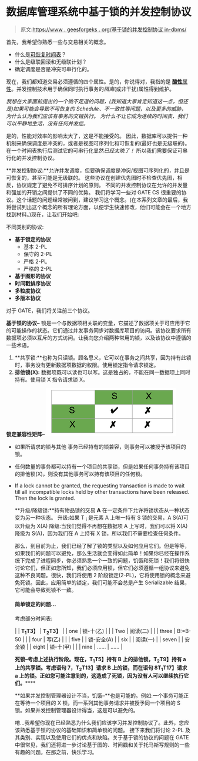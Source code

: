 # 数据库管理系统中基于锁的并发控制协议

> 原文:[https://www . geesforgeks . org/基于锁的并发控制协议 in-dbms/](https://www.geeksforgeeks.org/lock-based-concurrency-control-protocol-in-dbms/)

首先，我希望你熟悉一些与交易相关的概念。

*   什么是[可恢复时间表](https://www.geeksforgeeks.org/dbms-recoverability-of-schedules/)？
*   什么是级联回滚和无级联计划？
*   确定调度是否是冲突可串行化的。

现在，我们都知道交易必须遵循的四个属性。是的，你说得对，我指的是 [**酸性**属性](https://www.geeksforgeeks.org/acid-properties-in-dbms/)。并发控制技术用于确保同时执行事务的*隔离*(或非干扰)属性得到维护。

*我想在大家面前提出的一个微不足道的问题，(我知道大家肯定知道这一点，但还是)如果可能会导致不可恢复的 Schedule、不一致性等问题，以及更多的威胁，为什么认为我们应该有事务的交错执行。
为什么不让它成为连续的时间表，我们可以平静地生活，没有任何并发症。*

是的，性能对效率的影响太大了，这是不能接受的。
因此，数据库可以提供一种机制来确保调度是冲突的，或者是视图可序列化和可恢复的(最好也是无级联的)。在一个时间表执行后测试它的可串行化显然*已经太晚了！*
所以我们需要保证可串行化的并发控制协议。

**并发控制协议:**允许并发调度，但要确保调度是冲突/视图可序列化的，并且是可恢复的，甚至可能是无级联的。
这些协议在创建优先图时不检查优先图，相反，协议规定了避免不可排序计划的原则。
不同的并发控制协议在允许的并发量和强加的开销之间提供了不同的优势。
我们将学习一些对 GATE CS 很重要的协议。这个话题的问题经常被问到，建议学习这个概念。(在本系列文章的最后，我将尝试列出这个概念的所有理论方面，以便学生快速修改，他们可能会在一个地方找到材料。)现在，让我们开始吧:

不同类别的协议:

*   **基于锁定的协议**
    *   基本 2-PL
    *   保守的 2-PL
    *   严格 2-PL
    *   严格的 2-PL
*   **基于图形的协议**
*   **时间戳排序协议**
*   **多粒度协议**
*   **多版本协议**

对于 GATE，我们将关注前三个协议。

**基于锁的协议–**
锁是一个与数据项相关联的变量，它描述了数据项关于可应用于它的可能操作的状态。它们通过并发事务同步对数据库项目的访问。该协议要求所有数据项必须以互斥的方式访问。让我向您介绍两种常用的锁，以及该协议中遵循的一些术语。

1.  **共享锁:**也称为只读锁。顾名思义，它可以在事务之间共享，因为持有此锁时，事务没有更新数据项数据的权限。使用锁定指令请求锁定。
2.  **排他锁(X):** 数据项既可以读也可以写。这是独占的，不能在同一数据项上同时持有。使用锁 X 指令请求锁 X。

**锁定兼容性矩阵–**
![1](img/9d07b8d3f2b9e8310dd7d4b768e6d75f.png)

*   如果所请求的锁与其他
    事务已经持有的锁兼容，则事务可以被授予该项目的锁。
*   任何数量的事务都可以持有一个项目的共享锁，但是如果任何事务持有该项目的排他锁(X)，则没有其他事务可以持有该项目的任何锁。
*   If a lock cannot be granted, the requesting transaction is made to wait till all incompatible locks held by other transactions have been released. Then the lock is granted.

    **升级/降级锁:**持有物品锁的交易 **A** 在一定条件下允许将锁状态从一种状态变为另一种状态。
    升级:如果 T <sub>i</sub> 是元素 A 上唯一持有 S 锁的交易，A S(A)可以升级为 X(A)
    降级:当我们觉得不再想在数据项 A 上写时，我们可以将 X(A)降级为 S(A)，因为我们在 A 上持有 X 锁，所以我们不需要检查任何条件。

    那么，到目前为止，我们已经了解了锁的类型以及如何应用它们。但是等等，如果我们的问题可以避免，那么生活就会变得如此简单！如果你已经在操作系统下完成了进程同步，你必须熟悉一个一致的问题，饥饿和死锁！我们将很快讨论它们，但正如您所知，我们必须应用锁，但它们必须遵循一组协议来避免这种不良问题。很快，我们将使用 2 阶段锁定(2-PL)，它将使用锁的概念来避免死锁。因此，应用简单的锁定，我们可能不会总是产生 Serializable 结果，它可能会导致死锁不一致。

    #### 简单锁定的问题…

    考虑部分时间表:

    |  | **T<sub>1</sub>T3】** | **T<sub>2</sub>T3】** |
    | one | 锁-十(乙) |  |
    | Two | 阅读(二) |  |
    | three | B:=B-50 |  |
    | four | 写(乙) |  |
    | five |  | 锁-安全(A) |
    | six |  | 阅读(一) |
    | seven |  | 安全锁 |
    | eight | 锁-十(甲) |  |
    | nine | …… | …… |

    **死锁–**考虑上述执行阶段。现在，**T<sub>1</sub>T5】持有 B 上的排他锁，**T<sub>2</sub>T9】持有 a 上的共享锁。考虑语句 7，**T<sub>2</sub>T13】请求 B 上的锁，而在语句 8**T<sub>1</sub>T17】请求 a 上的锁。正如您可能注意到的，这造成了**死锁**，因为没有人可以继续执行它们。********

    **如果并发控制管理器设计不当，饥饿–**也是可能的。例如:一个事务可能正在等待一个项目的 X 锁，而一系列其他事务请求并被授予同一个项目的 S 锁。如果并发控制管理器设计得当，这是可以避免的。

    唷…我希望你现在已经熟悉为什么我们应该学习并发控制协议了。此外，您应该熟悉基于锁的协议的基础知识和简单锁的问题。
    接下来我们将讨论 2-PL 及其类别、实现以及使用它们的优点和缺陷。关于基于锁的协议的问题在 GATE 中很常见，我们还将进一步讨论基于图的、时间戳和关于托马斯写规则的一些有趣的问题。在那之前，快乐学习。